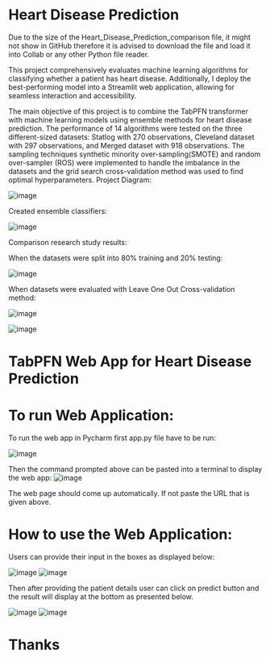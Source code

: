 # Heart Disease Prediction
Due to the size of the Heart_Disease_Prediction_comparison file, it might not show in GitHub therefore it is advised to download the file and load it into Collab or any other Python file reader.  

This project comprehensively evaluates machine learning algorithms for classifying whether a patient has heart disease. Additionally, I deploy the best-performing model into a Streamlit web application, allowing for seamless interaction and accessibility.

The main objective of this project is to combine the TabPFN transformer with machine learning models using ensemble methods for heart disease prediction. The performance of 14 algorithms were tested on the three different-sized datasets: Statlog with 270 observations, Cleveland dataset with 297 observations, and Merged dataset with 918 observations. The sampling techniques synthetic minority over-sampling(SMOTE) and random over-sampler (ROS) were implemented to handle the imbalance in the datasets and the grid search cross-validation method was used to find optimal hyperparameters.
Project Diagram: 


![image](https://github.com/PatrykMprojects/Heart-disease-prediction-/assets/78304814/5957ecaf-df31-47f3-9566-8cfd1f72c253)

Created ensemble classifiers:

![image](https://github.com/PatrykMprojects/Heart-disease-prediction-/assets/78304814/bdb0ecfa-5f1a-4698-bfd8-97f02b5f6638)


Comparison research study results: 

When the datasets were split into 80% training and 20% testing: 

![image](https://github.com/PatrykMprojects/Heart-disease-prediction-/assets/78304814/2ef21d06-a554-4ed2-9b24-1d516c8ee93d)

When datasets were evaluated with Leave One Out Cross-validation method:

![image](https://github.com/PatrykMprojects/Heart-disease-prediction-/assets/78304814/21b0cafa-a00b-43cd-b4f7-fb44f6f9a730)

 
![image](https://github.com/PatrykMprojects/Heart-disease-prediction-/assets/78304814/9be81d80-198a-436c-9475-b4617486135e)
# TabPFN Web App for Heart Disease Prediction
# To run Web Application: 
To run the web app in Pycharm first app.py file have to be run:

![image](https://github.com/PatrykMprojects/Heart-disease-prediction-/assets/78304814/db45b586-89c6-46a5-a9ab-842b3136635e)

Then the command prompted above can be pasted into a terminal to display the web app: 
![image](https://github.com/PatrykMprojects/Heart-disease-prediction-/assets/78304814/df898991-80c0-474c-bca1-62f841e78eb5)

The web page should come up automatically. If not paste the URL that is given above. 

# How to use the Web Application: 
Users can provide their input in the boxes as displayed below: 

![image](https://github.com/PatrykMprojects/Heart-disease-prediction-/assets/78304814/cd26a6e4-6cd6-4f4b-9f85-dbecb9cfe681)
![image](https://github.com/PatrykMprojects/Heart-disease-prediction-/assets/78304814/3900936d-c433-412f-8d4b-bc7cc2a91c06)

Then after providing the patient details user can click on predict button and the result will display at the bottom as presented below. 

![image](https://github.com/PatrykMprojects/Heart-disease-prediction-/assets/78304814/9b4dfb0e-0a01-4eb4-a966-42e1257b93b1)
![image](https://github.com/PatrykMprojects/Heart-disease-prediction-/assets/78304814/992f7f4f-31f5-4499-b0ac-663364d7e9dd)

# Thanks 






